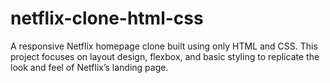 # netflix-clone-html-css
A responsive Netflix homepage clone built using only HTML and CSS. This project focuses on layout design, flexbox, and basic styling to replicate the look and feel of Netflix’s landing page.
